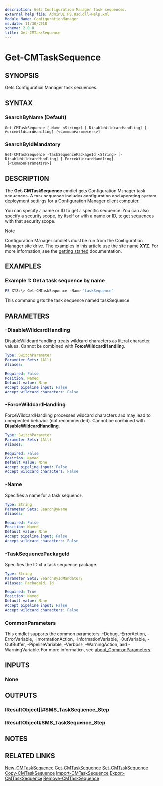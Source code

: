 ```yaml
---
description: Gets Configuration Manager task sequences.
external help file: AdminUI.PS.Osd.dll-Help.xml
Module Name: ConfigurationManager
ms.date: 11/30/2018
schema: 2.0.0
title: Get-CMTaskSequence
---
```


# Get-CMTaskSequence

## SYNOPSIS

Gets Configuration Manager task sequences.

## SYNTAX

### SearchByName (Default)
```
Get-CMTaskSequence [-Name <String>] [-DisableWildcardHandling] [-ForceWildcardHandling] [<CommonParameters>]
```

### SearchByIdMandatory
```
Get-CMTaskSequence -TaskSequencePackageId <String> [-DisableWildcardHandling] [-ForceWildcardHandling]
 [<CommonParameters>]
```

## DESCRIPTION

The **Get-CMTaskSequence** cmdlet gets Configuration Manager task sequences.
A task sequence includes configuration and operating system deployment settings for a Configuration Manager client computer.

You can specify a name or ID to get a specific sequence.
You can also specify a security scope, by itself or with a name or ID, to get sequences with that security scope.

> [!NOTE]
> Configuration Manager cmdlets must be run from the Configuration Manager site drive.
> The examples in this article use the site name **XYZ**. For more information, see the
> [getting started](/powershell/sccm/overview) documentation.

## EXAMPLES

### Example 1: Get a task sequence by name

```powershell
PS XYZ:\> Get-CMTaskSequence -Name "taskSequence"
```

This command gets the task sequence named taskSequence.

## PARAMETERS

### -DisableWildcardHandling

DisableWildcardHandling treats wildcard characters as literal character values. Cannot be combined with **ForceWildcardHandling**.

```yaml
Type: SwitchParameter
Parameter Sets: (All)
Aliases:

Required: False
Position: Named
Default value: None
Accept pipeline input: False
Accept wildcard characters: False
```

### -ForceWildcardHandling

ForceWildcardHandling processes wildcard characters and may lead to unexpected behavior (not recommended). Cannot be combined with **DisableWildcardHandling**.

```yaml
Type: SwitchParameter
Parameter Sets: (All)
Aliases:

Required: False
Position: Named
Default value: None
Accept pipeline input: False
Accept wildcard characters: False
```

### -Name

Specifies a name for a task sequence.

```yaml
Type: String
Parameter Sets: SearchByName
Aliases:

Required: False
Position: Named
Default value: None
Accept pipeline input: False
Accept wildcard characters: False
```

### -TaskSequencePackageId

Specifies the ID of a task sequence package.

```yaml
Type: String
Parameter Sets: SearchByIdMandatory
Aliases: PackageId, Id

Required: True
Position: Named
Default value: None
Accept pipeline input: False
Accept wildcard characters: False
```

### CommonParameters
This cmdlet supports the common parameters: -Debug, -ErrorAction, -ErrorVariable, -InformationAction, -InformationVariable, -OutVariable, -OutBuffer, -PipelineVariable, -Verbose, -WarningAction, and -WarningVariable. For more information, see [about_CommonParameters](http://go.microsoft.com/fwlink/?LinkID=113216).

## INPUTS

### None

## OUTPUTS

### IResultObject[]#SMS_TaskSequence_Step

### IResultObject#SMS_TaskSequence_Step

## NOTES

## RELATED LINKS

[New-CMTaskSequence](Get-CMTaskSequence.md)
[Get-CMTaskSequence](Get-CMTaskSequence.md)
[Set-CMTaskSequence](Set-CMTaskSequence.md)
[Copy-CMTaskSequence](Copy-CMTaskSequence.md)
[Import-CMTaskSequence](Import-CMTaskSequence.md)
[Export-CMTaskSequence](Export-CMTaskSequence.md)
[Remove-CMTaskSequence](Remove-CMTaskSequence.md)
